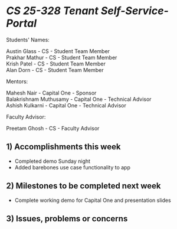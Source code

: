 # *CS 25-328 Tenant Self-Service-Portal* #
Students' Names:

Austin Glass - CS - Student Team Member\
Prakhar Mathur - CS - Student Team Member\
Krish Patel - CS - Student Team Member\
Alan Dorn - CS - Student Team Member

Mentors:

Mahesh Nair - Capital One - Sponsor\
Balakrishnam Muthusamy - Capital One - Technical Advisor\
Ashish Kulkarni - Capital One - Technical Advisor

Faculty Advisor:

Preetam Ghosh - CS - Faculty Advisor

## 1) Accomplishments this week ##
- Completed demo Sunday night
- Added barebones use case functionality to app	
## 2) Milestones to be completed next week ##
- Complete working demo for Capital One and presentation slides	
## 3) Issues, problems or concerns ##
